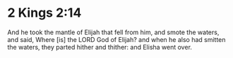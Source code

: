 # 2 Kings 2:14

And he took the mantle of Elijah that fell from him, and smote the waters, and said, Where [is] the LORD God of Elijah? and when he also had smitten the waters, they parted hither and thither: and Elisha went over.
